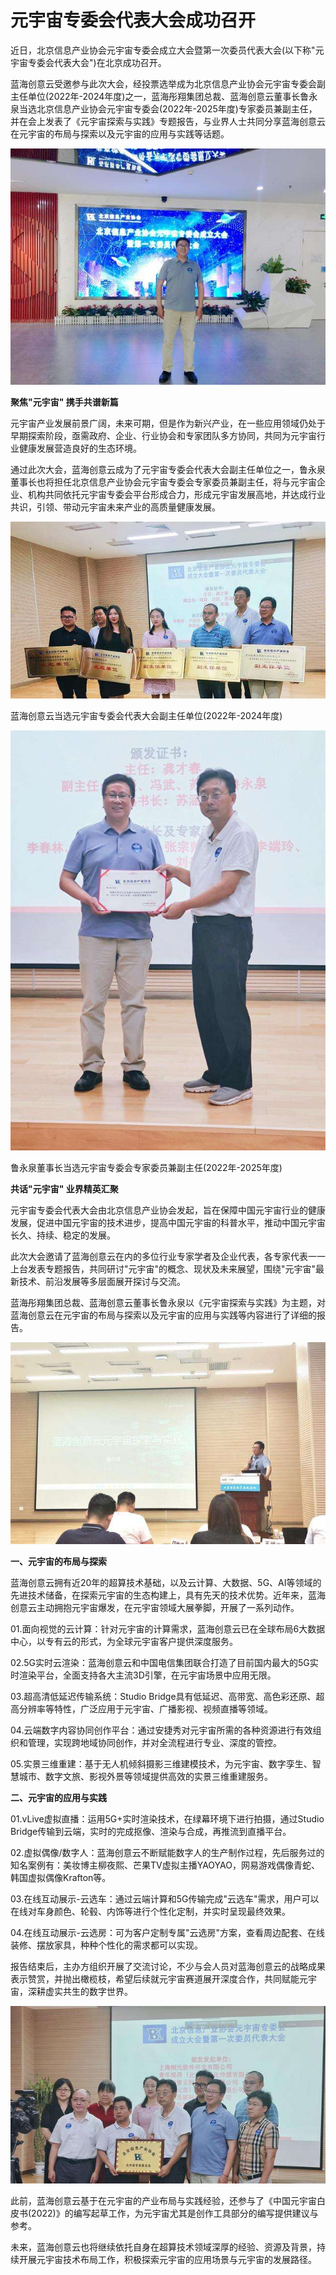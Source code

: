# 元宇宙专委会代表大会成功召开


近日，北京信息产业协会元宇宙专委会成立大会暨第一次委员代表大会(以下称"元宇宙专委会代表大会")在北京成功召开。

蓝海创意云受邀参与此次大会，经投票选举成为北京信息产业协会元宇宙专委会副主任单位(2022年-2024年度)之一，蓝海彤翔集团总裁、蓝海创意云董事长鲁永泉当选北京信息产业协会元宇宙专委会(2022年-2025年度)专家委员兼副主任，并在会上发表了《元宇宙探索与实践》专题报告，与业界人士共同分享蓝海创意云在元宇宙的布局与探索以及元宇宙的应用与实践等话题。

![配图](yyzbj.jpeg)

**聚焦"元宇宙" 携手共谱新篇**

元宇宙产业发展前景广阔，未来可期，但是作为新兴产业，在一些应用领域仍处于早期探索阶段，亟需政府、企业、行业协会和专家团队多方协同，共同为元宇宙行业健康发展营造良好的生态环境。

通过此次大会，蓝海创意云成为了元宇宙专委会代表大会副主任单位之一，鲁永泉董事长也将担任北京信息产业协会元宇宙专委会专家委员兼副主任，将与元宇宙企业、机构共同依托元宇宙专委会平台形成合力，形成元宇宙发展高地，并达成行业共识，引领、带动元宇宙未来产业的高质量健康发展。

![配图](yyzbj01.jpeg)

蓝海创意云当选元宇宙专委会代表大会副主任单位(2022年-2024年度)

![配图](yyzbj02.jpeg)


鲁永泉董事长当选元宇宙专委会专家委员兼副主任(2022年-2025年度)

**共话"元宇宙" 业界精英汇聚**

元宇宙专委会代表大会由北京信息产业协会发起，旨在保障中国元宇宙行业的健康发展，促进中国元宇宙的技术进步，提高中国元宇宙的科普水平，推动中国元宇宙长久、持续、稳定的发展。

此次大会邀请了蓝海创意云在内的多位行业专家学者及企业代表，各专家代表一一上台发表专题报告，共同研讨"元宇宙"的概念、现状及未来展望，围绕"元宇宙"最新技术、前沿发展等多层面展开探讨与交流。

蓝海彤翔集团总裁、蓝海创意云董事长鲁永泉以《元宇宙探索与实践》为主题，对蓝海创意云在元宇宙的布局与探索以及元宇宙的应用与实践等内容进行了详细的报告。

![配图](yyzbj03.jpeg)

**一、元宇宙的布局与探索**

蓝海创意云拥有近20年的超算技术基础，以及云计算、大数据、5G、AI等领域的先进技术储备，在探索元宇宙的生态构建上，具有先天的技术优势。近年来，蓝海创意云主动拥抱元宇宙爆发，在元宇宙领域大展拳脚，开展了一系列动作。

01.面向视觉的云计算：针对元宇宙的计算需求，蓝海创意云已在全球布局6大数据中心，以专有云的形式，为全球元宇宙客户提供深度服务。

02.5G实时云渲染：蓝海创意云和中国电信集团联合打造了目前国内最大的5G实时渲染平台，全面支持各大主流3D引擎，在元宇宙场景中应用无限。

03.超高清低延迟传输系统：Studio Bridge具有低延迟、高带宽、高色彩还原、超高分辨率等特性，广泛应用于元宇宙、广播影视、视频直播等领域。

04.云端数字内容协同创作平台：通过安捷秀对元宇宙所需的各种资源进行有效组织和管理，实现跨地域协同创作，并对全流程进行专业、深度的管控。

05.实景三维重建：基于无人机倾斜摄影三维建模技术，为元宇宙、数字孪生、智慧城市、数字文旅、影视外景等领域提供高效的实景三维重建服务。

**二、元宇宙的应用与实践**

01.vLive虚拟直播：运用5G+实时渲染技术，在绿幕环境下进行拍摄，通过Studio Bridge传输到云端，实时的完成抠像、渲染与合成，再推流到直播平台。

02.虚拟偶像/数字人：蓝海创意云不断赋能数字人的生产制作过程，先后服务过的知名案例有：美妆博主柳夜熙、芒果TV虚拟主播YAOYAO，网易游戏偶像青蛇、韩国虚拟偶像Krafton等。

03.在线互动展示-云选车：通过云端计算和5G传输完成"云选车"需求，用户可以在线对车身颜色、轮毂、内饰等进行个性化定制，并实时呈现最终效果。

04.在线互动展示-云选房：可为客户定制专属"云选房"方案，查看周边配套、在线装修、摆放家具，种种个性化的需求都可以实现。

报告结束后，主办方组织开展了交流讨论，不少与会人员对蓝海创意云的战略成果表示赞赏，并抛出橄榄枝，希望后续就元宇宙赛道展开深度合作，共同赋能元宇宙，深耕虚实共生的数字世界。

![配图](yyzbj04.jpeg)

此前，蓝海创意云基于在元宇宙的产业布局与实践经验，还参与了《中国元宇宙白皮书(2022)》的编写起草工作，为元宇宙尤其是创作工具部分的编写提供建议与参考。

未来，蓝海创意云也将继续依托自身在超算技术领域深厚的经验、资源及背景，持续开展元宇宙技术布局工作，积极探索元宇宙的应用场景与元宇宙的发展路径。
